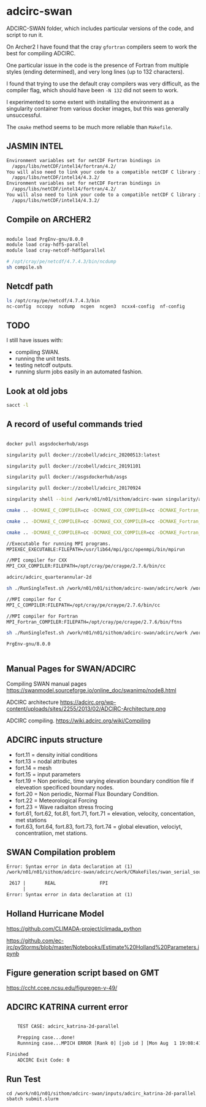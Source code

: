 # adcirc-swan

ADCIRC-SWAN folder, which includes particular versions of the code, and script to run it.

On Archer2 I have found that the cray `gfortran` compilers seem to work the best for compiling ADCIRC.

One particular issue in the code is the presence of Fortran from multiple styles (ending determined), and very long lines (up to 132 characters).

I found that trying to use the default cray compilers was very difficult, as the compiler flag, which should have been `-N 132` did not seem to work.

I experimented to some extent with installing the environment as a singularity container from various docker images, but this was generally unsuccessful.

The `cmake` method seems to be much more reliable than `Makefile`.

## JASMIN INTEL

```txt
Environment variables set for netCDF Fortran bindings in
  /apps/libs/netCDF/intel14/fortran/4.2/
You will also need to link your code to a compatible netCDF C library in
  /apps/libs/netCDF/intel14/4.3.2/
Environment variables set for netCDF Fortran bindings in
  /apps/libs/netCDF/intel14/fortran/4.2/
You will also need to link your code to a compatible netCDF C library in
  /apps/libs/netCDF/intel14/4.3.2/
```

## Compile on ARCHER2

```bash

module load PrgEnv-gnu/8.0.0
module load cray-hdf5-parallel
module load cray-netcdf-hdf5parallel

# /opt/cray/pe/netcdf/4.7.4.3/bin/ncdump
sh compile.sh

```

## Netcdf path

```bash
ls /opt/cray/pe/netcdf/4.7.4.3/bin
nc-config  nccopy  ncdump  ncgen  ncgen3  ncxx4-config  nf-config
```

## TODO

I still have issues with:

 - compiling SWAN.
 - running the unit tests.
 - testing netcdf outputs.
 - running slurm jobs easily in an automated fashion.


## Look at old jobs

```bash
sacct -l
```

## A record of useful commands tried

```bash

docker pull asgsdockerhub/asgs

singularity pull docker://zcobell/adcirc_20200513:latest

singularity pull docker://zcobell/adcirc_20191101

singularity pull docker://asgsdockerhub/asgs

singularity pull docker://zcobell/adcirc_20170924

singularity shell --bind /work/n01/n01/sithom/adcirc-swan singularity/asgs -nv

cmake .. -DCMAKE_C_COMPILER=cc -DCMAKE_CXX_COMPILER=cc -DCMAKE_Fortran_COMPILER=ftn -DCMAKE_Fortran_FLAGS="-N 132" -DFortran_LINELENGTH_FLAG="-N 132"

cmake .. -DCMAKE_C_COMPILER=cc -DCMAKE_CXX_COMPILER=cc -DCMAKE_Fortran_COMPILER=ftn -DBUILD_ADCIRC=ON -DBUILD_PADCIRC=ON -DBUILD_ADCPREP=OFF -DBUILD_ADCSWAN=OFF Fortran_COMPILER_SPECIFIC_FLAG="-N 132" -DBUILD_PADCSWAN=OFF -DFortran_LINELENGTH_FLAG="-N 132"

cmake .. -DCMAKE_C_COMPILER=cc -DCMAKE_CXX_COMPILER=cc -DCMAKE_Fortran_COMPILER=ftn -DBUILD_ADCIRC=ON -DBUILD_PADCIRC=ON -DBUILD_ADCPREP=ON -DBUILD_ADCSWAN=OFF -DFortran_COMPILER_SPECIFIC_FLAG=-ffixed-line-length-132 -DBUILD_PADCSWAN=OFF -DFortran_LINELENGTH_FLAG=-ffixed-line-length-132 -DCMAKE_Fortran_FLAGS="-ffree-line-length-132  -ffixed-line-length-132 -DREAL8 -DCSCA -DLINUX -w -fallow-argument-mismatch -O2"

//Executable for running MPI programs.
MPIEXEC_EXECUTABLE:FILEPATH=/usr/lib64/mpi/gcc/openmpi/bin/mpirun

//MPI compiler for CXX
MPI_CXX_COMPILER:FILEPATH=/opt/cray/pe/craype/2.7.6/bin/cc

adcirc/adcirc_quarterannular-2d

sh ./RunSingleTest.sh /work/n01/n01/sithom/adcirc-swan/adcirc/work /work/n01/n01/sithom/adcirc-swan/adcirc-cg-testsuite/adcirc/adcirc_quarterannular-2d

//MPI compiler for C
MPI_C_COMPILER:FILEPATH=/opt/cray/pe/craype/2.7.6/bin/cc

//MPI compiler for Fortran
MPI_Fortran_COMPILER:FILEPATH=/opt/cray/pe/craype/2.7.6/bin/ftns

sh ./RunSingleTest.sh /work/n01/n01/sithom/adcirc-swan/adcirc/work /work/n01/n01/sithom/adcirc-swan/adcirc-cg-testsuite/adcirc/adcirc_internal_overflow

PrgEnv-gnu/8.0.0
 
```


## Manual Pages for SWAN/ADCIRC

Compiling SWAN manual pages
https://swanmodel.sourceforge.io/online_doc/swanimp/node8.html

ADCIRC architecture
https://adcirc.org/wp-content/uploads/sites/2255/2013/02/ADCIRC-Architecture.png

ADCIRC compiling.
https://wiki.adcirc.org/wiki/Compiling

## ADCIRC inputs structure

- fort.11  = density initial conditions
- fort.13 = nodal attributes
- fort.14 = mesh
- fort.15 = input parameters
- fort.19 = Non periodic, time varying elevation boundary condition file if eleveation specificed boundary nodes.
- fort.20 = Non periodic, Normal Flux Boundary Condition.
- fort.22 = Meteorological Forcing
- fort.23 = Wave radiaiton stress frocing
- fort.61, fort.62, fot.81, fort.71, fort.71 = elevation, velocity, concentation, met stations
- fort.63, fort.64, fort.83, fort.73, fort.74 = global elevation, velociyt, concentratiion, met stations.



## SWAN Compilation problem

```txt
Error: Syntax error in data declaration at (1)
/work/n01/n01/sithom/adcirc-swan/adcirc/work/CMakeFiles/swan_serial_source/swmod1.f:2617:77:

 2617 |       REAL                FPI                                             40.88
      |                                                                             1
Error: Syntax error in data declaration at (1)
```

## Holland Hurricane Model

https://github.com/CLIMADA-project/climada_python

https://github.com/ec-jrc/pyStorms/blob/master/Notebooks/Estimate%20Holland%20Parameters.ipynb


## Figure generation script based on GMT

https://ccht.ccee.ncsu.edu/figuregen-v-49/

## ADCIRC KATRINA current error

```bash

    TEST CASE: adcirc_katrina-2d-parallel

    Prepping case...done!
    Runnning case...MPICH ERROR [Rank 0] [job id ] [Mon Aug  1 19:08:41 2022] [ln04] - Abort(0) (rank 0 in comm 496): application called MPI_Abort(comm=0x84000000, 0) - process 0

Finished
    ADCIRC Exit Code: 0
```

## Run Test

```
cd /work/n01/n01/sithom/adcirc-swan/inputs/adcirc_katrina-2d-parallel
sbatch submit.slurm
```
